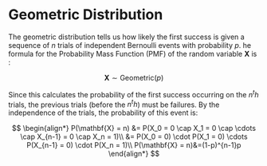# **Geometric Distribution**

The geometric distribution tells us how likely the first success is given a sequence of $n$ trials of independent Bernoulli events with probability $p$. he formula for the Probability Mass Function (PMF) of the random variable $\mathbf{X}$ is :

$$
\mathbf{X} \sim \text{Geometric}(p)
$$

Since this calculates the probability of the first success occurring on the $n^th$ trials, the previous trials (before the $n^th$) must be failures. By the independence of the trials, the probability of this event is:

$$
\begin{align*}
P(\mathbf{X} = n) &= P(X_0 = 0 \cap X_1 = 0 \cap \cdots \cap X_{n-1} = 0 \cap X_n = 1)\\
&= P(X_0 = 0) \cdot P(X_1 = 0) \cdots P(X_{n-1} = 0) \cdot P(X_n = 1)\\
P(\mathbf{X} = n)&=(1-p)^{n-1}p
\end{align*}
$$